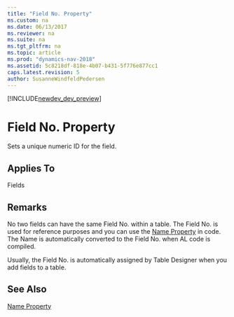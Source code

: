 ```yaml
---
title: "Field No. Property"
ms.custom: na
ms.date: 06/13/2017
ms.reviewer: na
ms.suite: na
ms.tgt_pltfrm: na
ms.topic: article
ms.prod: "dynamics-nav-2018"
ms.assetid: 5c8218df-818e-4b07-b431-5f776e877cc1
caps.latest.revision: 5
author: SusanneWindfeldPedersen
---
```


[!INCLUDE[newdev_dev_preview](../includes/newdev_dev_preview.md)]

# Field No. Property
Sets a unique numeric ID for the field.  
  
## Applies To  
 Fields  
  
## Remarks  
 No two fields can have the same Field No. within a table. The Field No. is used for reference purposes and you can use the [Name Property](devenv-name-property.md) in code. The Name is automatically converted to the Field No. when AL code is compiled.  
  
 Usually, the Field No. is automatically assigned by Table Designer when you add fields to a table.  
  
## See Also  
 [Name Property](devenv-name-property.md)